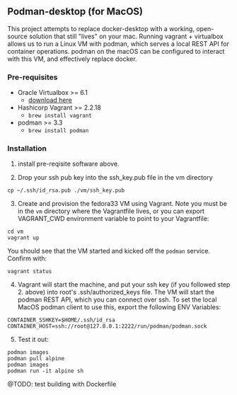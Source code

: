 ## Podman-desktop (for MacOS)
This project attempts to replace docker-desktop with a working, open-source solution that still "lives" on your mac. Running vagrant + virtualbox allows us to run a Linux VM with podman, which serves a local REST API for container operations. podman on the macOS can be configured to interact with this VM, and effectively replace docker.

### Pre-requisites
 * Oracle Virtualbox >= 6.1
   * [download here](https://download.virtualbox.org/virtualbox/6.1.26/VirtualBox-6.1.26-145957-OSX.dmg)
 * Hashicorp Vagrant >= 2.2.18
   * `brew install vagrant`
 * podman >= 3.3
   * `brew install podman`

### Installation
1. install pre-reqisite software above.

2. Drop your ssh pub key into the ssh_key.pub file in the vm directory
```
cp ~/.ssh/id_rsa.pub ./vm/ssh_key.pub
```
3. Create and provision the fedora33 VM using Vagrant. Note you must be in the `vm` directory where the Vagrantfile lives, or you can export VAGRANT_CWD environment variable to point to your Vagrantfile:
```
cd vm
vagrant up
```
You should see that the VM started and kicked off the `podman` service. Confirm with:
```
vagrant status
```
4. Vagrant will start the machine, and put your ssh key (if you followed step 2. above) into root's .ssh/authorized_keys file. The VM will start the podman REST API, which you can connect over ssh. To set the local MacOS podman client to use this, export the following ENV Variables:
```
CONTAINER_SSHKEY=$HOME/.ssh/id_rsa
CONTAINER_HOST=ssh://root@127.0.0.1:2222/run/podman/podman.sock
```

5. Test it out:
```
podman images
podman pull alpine
podman images
podman run -it alpine sh
```
@TODO: test building with Dockerfile
